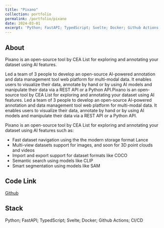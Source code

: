 ```yaml
---
title: "Pixano"
collection: portfolio
permalink: /portfolio/pixano
date: 2024-03-01
excerpt: 'Python; FastAPI; TypedScript; Svelte; Docker; Github Actions; CI/CD<br/>[Github](https://github.com/juliendenize/pixano)'
---
```


## About

Pixano is an open-source tool by CEA List for exploring and annotating your dataset using AI features.

Led a team of 3 people to develop an open-source AI-powered annotation and data management tool web platform for multi-modal data. It enables users to visualize their data, annotate by hand or by using AI models and manipulate their data via a REST API or a Python API.Pixano is an open-source tool by CEA List for exploring and annotating your dataset using AI features. Led a team of 3 people to develop an open-source AI-powered annotation and data management tool web platform for multi-modal data. It enables users to visualize their data, annotate by hand or by using AI models and manipulate their data via a REST API or a Python API.

Pixano is an open-source tool by CEA List for exploring and annotating your dataset using AI features such as:
- Fast dataset navigation using the the modern storage format Lance
- Multi-view datasets support for images, and soon for 3D point clouds and videos
- Import and export support for dataset formats like COCO
- Semantic search using models like CLIP
- Smart segmentation using models like SAM

## Code Link

[Github](https://github.com/juliendenize/pixano)

## Stack

Python; FastAPI; TypedScript; Svelte; Docker; Github Actions; CI/CD

